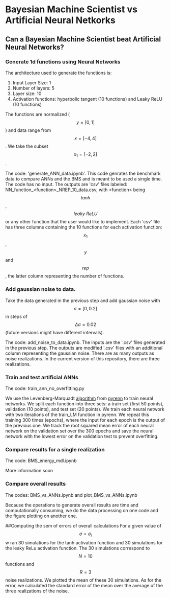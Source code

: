 # Bayesian Machine Scientist vs Artificial Neural Netkorks

## Can a Bayesian Machine Scientist beat Artificial Neural Networks?

### Generate 1d functions using Neural Networks

The architecture used to generate the functions is:

   1. Input Layer Size: 1
   1. Number of layers: 5
   1. Layer size: 10
   1. Activation functions: hyperbolic tangent (10 functions) and Leaky ReLU (10 functions)

The functions are normalized ($$y=[0,1]$$) and data range from $$x=[-4,4]$$. We take the subset $$x_1=[-2,2]$$.

The code: 'generate_ANN_data.ipynb'. This code genrates the benchmark data to compare ANNs and the BMS and is meant to be used a single time. The code has no input. The outputs are 'csv' files labeled: NN_function_\<function\>_NREP_10_data.csv, with \<function\> being $$\textit{tanh}$$, $$\textit{leaky ReLU}$$ or any other function that the user would like to implement. Each 'csv' file has three columns containing the 10 functions for each activation function: $$x_1$$, $$y$$ and $$rep$$, the latter column representing the number of functions.

### Add gaussian noise to data.

Take the data generated in the previous step and add gaussian noise with $$\sigma=[0, 0.2]$$ in steps of $$\Delta \sigma = 0.02$$ (future versions might have different intervals).

The code: add_noise_to_data.ipynb. The inputs are the '.csv' files generated in the previous step. The outputs are modified '.csv' files with an additional column representing the gaussian noise. There are as many outputs as noise realizations. In the current version of this repository, there are three realizations.

### Train and test artificial ANNs

The code: train_ann_no_overfitting.py

We use the Levenberg-Marquadt [algorithm](https://pyrenn.readthedocs.io/en/latest/train.html) from [pyrenn](https://pyrenn.readthedocs.io/en/latest/index.html) to train neural networks.
We split each function into three sets: a train set (first 50 points), validation (10 points), and test set (20 points).
We train each neural network with two iterations of the train_LM function in pyrenn. We repeat this training 300 times (epochs), where the input for each epoch is the output of the previous one.
We track the root squared mean error of each neural network on the validation set over the 300 epochs and save the neural network with the lowest error on the validation test to prevent overfitting.


### Compare results for a single realization

The code: BMS_energy_mdl.ipynb

More information soon

### Compare overall results

The codes: BMS_vs_ANNs.ipynb and plot_BMS_vs_ANNs.ipynb

Because the operations to generate overall results are time and computationally consuming, we do the data processing on one code and the figure plotting on another one.

##Computing the sem of errors of overall calculations
For a given value of $$\sigma=\sigma_i$$ w ran 30 simulations for the tanh activation function and 30 simulations for the leaky ReLu activation function. The 30 simulations correspond to $$N=10$$ functions and $$R=3$$ noise realizations.
We plotted the mean of these 30 simulations.
As for the error, we calculated the standard error of the mean over the average of the three realizations of the noise.
